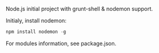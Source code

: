 Node.js initial project with grunt-shell & nodemon support. 

Initialy, install nodemon:

```javascript
npm install nodemon -g
```

For modules information, see package.json.